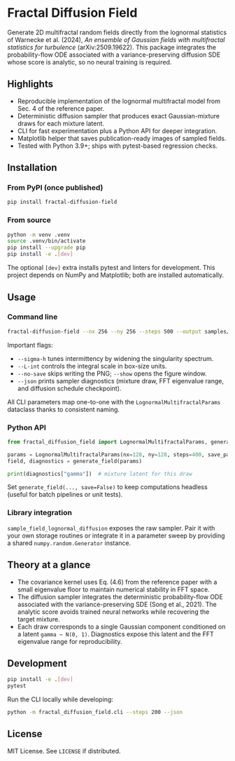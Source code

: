 # Fractal Diffusion Field

Generate 2D multifractal random fields directly from the lognormal statistics of
Warnecke et al. (2024), *An ensemble of Gaussian fields with multifractal
statistics for turbulence* (arXiv:2509.19622). This package integrates the
probability-flow ODE associated with a variance-preserving diffusion SDE whose
score is analytic, so no neural training is required.

## Highlights
- Reproducible implementation of the lognormal multifractal model from Sec. 4 of
  the reference paper.
- Deterministic diffusion sampler that produces exact Gaussian-mixture draws for
  each mixture latent.
- CLI for fast experimentation plus a Python API for deeper integration.
- Matplotlib helper that saves publication-ready images of sampled fields.
- Tested with Python 3.9+; ships with pytest-based regression checks.

## Installation

### From PyPI (once published)
```bash
pip install fractal-diffusion-field
```

### From source
```bash
python -m venv .venv
source .venv/bin/activate
pip install --upgrade pip
pip install -e .[dev]
```

The optional `[dev]` extra installs pytest and linters for development. This
project depends on NumPy and Matplotlib; both are installed automatically.

## Usage

### Command line
```bash
fractal-diffusion-field --nx 256 --ny 256 --steps 500 --output samples/field.png
```

Important flags:
- `--sigma-h` tunes intermittency by widening the singularity spectrum.
- `--L-int` controls the integral scale in box-size units.
- `--no-save` skips writing the PNG; `--show` opens the figure window.
- `--json` prints sampler diagnostics (mixture draw, FFT eigenvalue range, and
  diffusion schedule checkpoint).

All CLI parameters map one-to-one with the `LognormalMultifractalParams`
dataclass thanks to consistent naming.

### Python API
```python
from fractal_diffusion_field import LognormalMultifractalParams, generate_field

params = LognormalMultifractalParams(nx=128, ny=128, steps=400, save_path="field.png")
field, diagnostics = generate_field(params)

print(diagnostics["gamma"])  # mixture latent for this draw
```

Set `generate_field(..., save=False)` to keep computations headless (useful for
batch pipelines or unit tests).

### Library integration
`sample_field_lognormal_diffusion` exposes the raw sampler. Pair it with your
own storage routines or integrate it in a parameter sweep by providing a shared
`numpy.random.Generator` instance.

## Theory at a glance
- The covariance kernel uses Eq. (4.6) from the reference paper with a small
  eigenvalue floor to maintain numerical stability in FFT space.
- The diffusion sampler integrates the deterministic probability-flow ODE
  associated with the variance-preserving SDE (Song et al., 2021). The analytic
  score avoids trained neural networks while recovering the target mixture.
- Each draw corresponds to a single Gaussian component conditioned on a latent
  `gamma ~ N(0, 1)`. Diagnostics expose this latent and the FFT eigenvalue range
  for reproducibility.

## Development
```bash
pip install -e .[dev]
pytest
```

Run the CLI locally while developing:
```bash
python -m fractal_diffusion_field.cli --steps 200 --json
```

## License
MIT License. See `LICENSE` if distributed.
